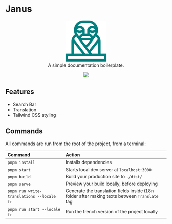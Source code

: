 # Janus

<p align="center">
    <img src="./janus.png"/> <br/>
    A simple documentation boilerplate.
</p>

<p align="center">
    <img src="https://img.shields.io/github/release/ayoub3bidi/janus">
</p>

## Features
* Search Bar
* Translation
* Tailwind CSS styling

## Commands

All commands are run from the root of the project, from a terminal:

| Command                                   | Action                                                                                        |
|:------------------------------------------|:----------------------------------------------------------------------------------------------|
| `pnpm install`                            | Installs dependencies                                                                         |
| `pnpm start`                              | Starts local dev server at `localhost:3000`                                                   |
| `pnpm build`                              | Build your production site to `./dist/`                                                       |
| `pnpm serve`                              | Preview your build locally, before deploying                                                  |
| `pnpm run write-translations --locale fr` | Generate the translation fields inside i18n folder after making texts between `Translate` tag |
| `pnpm run start --locale fr`              | Run the french version of the project locally                                                 |